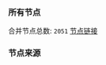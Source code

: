 ### 所有节点
合并节点总数: `2051`
[节点链接](https://raw.githubusercontent.com/rzhy1/11/master/sub/sub_merge_base64.txt)

### 节点来源